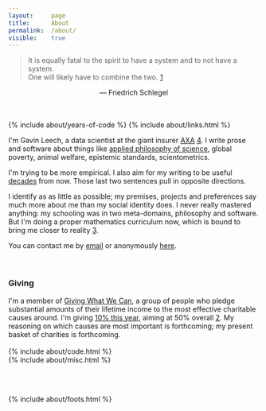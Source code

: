 ```yaml
---
layout: 	page
title: 		About
permalink:	/about/
visible:	true
---
```



> It is equally fatal to the spirit to have a system and to not have a system. <br>One will likely have to combine the two. <a href="#fn:1" id="fnref:1">1</a>

<div align="center">— Friedrich Schlegel</div><br /><br />


{%	include about/years-of-code		%}
{%	include about/links.html	%}


I'm Gavin Leech, a data scientist at the giant insurer [AXA][Axa] <a href="#fn:4" id="fnref:4">4</a>. I write prose and software about things like <a href="{{stat}}">applied philosophy of science</a>, global poverty, animal welfare, epistemic standards, scientometrics. 


I'm trying to be more empirical. I also aim for my writing to be useful [decades][LongContentIsLong] from now. Those last two sentences pull in opposite directions.


I identify as as little as possible; my premises, projects and preferences say much more about me than my social identity does. I never really mastered anything: my schooling was in two meta-domains, philosophy and software. But I'm doing a proper mathematics curriculum now, which is bound to bring me closer to reality <a href="#fn:3" id="fnref:3">3</a>.


You can contact me by <a href="mailto:{{ site.email }}">email</a> or anonymously [here][Form].<br><br><br>




<!-- <div class="accordion">
	<h3>Arguments</h3>
	<div>
		{%		include about/arguments.html		%}
	</div>
</div>
 -->
<div class="accordion">
<h3>Giving</h3>
	<div>
		I'm a member of <a href="{{GWWC}}">Giving What We Can</a>, a group of people who pledge substantial amounts of their lifetime income to the most effective charitable causes around. I'm giving <a href="{{MyGiving}}">10% this year</a>, aiming at 50% overall <a href="#fn:2" id="fnref:2">2</a>. My reasoning on which causes are most important is forthcoming; my present basket of charities is forthcoming.<br><br>
	</div>
</div>

<div class="accordion">
	{%		include about/code.html		%}
</div>

<div class="accordion">
	{%		include about/misc.html		%}
</div>


<br><br>


[Axa]:					https://www.axa.com/en/about-us/emerging-risks
[Schlegel]:				http://www.zeno.org/Literatur/M/Schlegel,+Friedrich/Fragmentensammlungen/Fragmente
[Proj]:					http://gleech.org/projects
[Form]:					https://docs.google.com/forms/d/e/1FAIpQLSf64CLW-qs7ypI3U7ArHWuLn_s7VvoV7Spn7FvbM_B29NG9Dg/viewform?usp=sf_link

[gwern]:				https://twitter.com/gwern
[dsfaq]:				http://gleech.org/data-science
[Parasite]:				http://blogs.sciencemag.org/pipeline/archives/2016/01/22/attack-of-the-research-parasites
[Sciento]:				https://en.wikipedia.org/wiki/Scientometrics
[LongContentIsLong]:	http://www.gwern.net/About#long-content


{%	include about/foots.html	%}